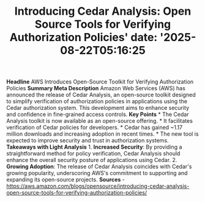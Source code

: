﻿---
title: "Introducing Cedar Analysis: Open Source Tools for Verifying Authorization Policies'
date: '2025-08-22T05:16:25"
category: "Markets"
summary: ""
slug: "introducing cedar analysis open source tools for verifying a"
source_urls:
  - "https://aws.amazon.com/blogs/opensource/introducing-cedar-analysis-open-source-tools-for-verifying-authorization-policies/"
seo:
  title: "Introducing Cedar Analysis: Open Source Tools for Verifying Authorization Policies | Hash n Hedge'
  description: '"
  keywords: ["news", "markets", "brief"]
---
**Headline** AWS Introduces Open-Source Toolkit for Verifying Authorization Policies  **Summary Meta Description** Amazon Web Services (AWS) has announced the release of Cedar Analysis, an open-source toolkit designed to simplify verification of authorization policies in applications using the Cedar authorization system. This development aims to enhance security and confidence in fine-grained access controls.  **Key Points**  * The Cedar Analysis toolkit is now available as an open-source offering. * It facilitates verification of Cedar policies for developers. * Cedar has gained ~1.17 million downloads and increasing adoption in recent times. * The new tool is expected to improve security and trust in authorization systems.  **Takeaways with Light Analysis** 1. **Increased Security**: By providing a straightforward method for policy verification, Cedar Analysis should enhance the overall security posture of applications using Cedar. 2. **Growing Adoption**: The release of Cedar Analysis coincides with Cedar's growing popularity, underscoring AWS's commitment to supporting and expanding its open-source projects.  **Sources** - https://aws.amazon.com/blogs/opensource/introducing-cedar-analysis-open-source-tools-for-verifying-authorization-policies/ 
